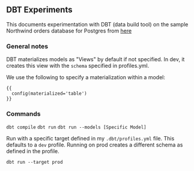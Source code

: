 ## DBT Experiments

This documents experimentation with DBT (data build tool) on the sample Northwind orders database for Postgres from [here](https://github.com/pthom/northwind_psql)

### General notes

DBT materializes models as "Views" by default if not specified. In dev, it creates this view with the `schema` specified in profiles.yml.

We use the following to specify a materialization within a model:

```
{{
  config(materialized='table')
}}
```

### Commands

`dbt compile`
`dbt run`
`dbt run --models [Specific Model]`

Run with a specific target defined in my `.dbt/profiles.yml` file. This defaults to a `dev` profile. Running on prod creates a different schema as defined in the profile.

`dbt run --target prod`